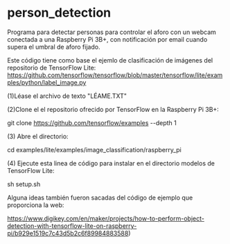 # person_detection

Programa para detectar personas para controlar el aforo con un webcam conectada a una Raspberry Pi 3B+, con notificación por email cuando supera el umbral de aforo fijado.

Este código tiene como base el ejemlo de clasificación de imágenes del repositorio de TensorFlow Lite: https://github.com/tensorflow/tensorflow/blob/master/tensorflow/lite/examples/python/label_image.py

(1)Léase el archivo de texto "LÉAME.TXT"

(2)Clone el el repositorio ofrecido por TensorFlow en la Raspberry Pi 3B+:

git clone https://github.com/tensorflow/examples --depth 1

(3) Abre el directorio:

cd examples/lite/examples/image_classification/raspberry_pi

(4) Ejecute esta linea de código para instalar en el directorio modelos de TensorFlow Lite:

sh setup.sh


Alguna ideas también fueron sacadas del código de ejemplo que proporciona la web:

https://www.digikey.com/en/maker/projects/how-to-perform-object-detection-with-tensorflow-lite-on-raspberry-pi/b929e1519c7c43d5b2c6f89984883588)
